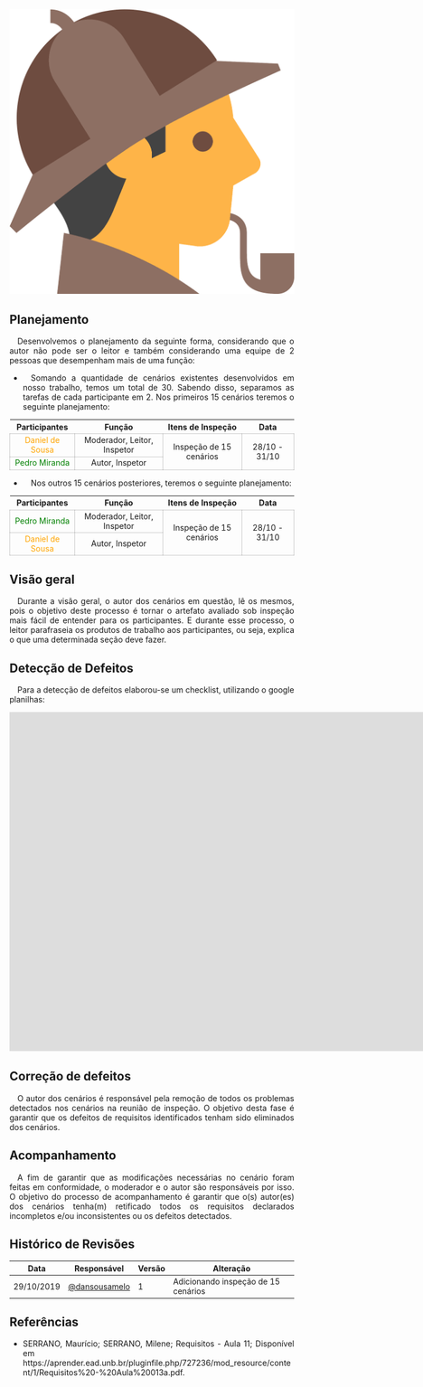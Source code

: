 ![Rich-picture](../../../img/sherlock.png)

## **Planejamento**
<p align="justify">&emsp;Desenvolvemos o planejamento da seguinte forma, considerando que o autor não pode ser o leitor e também considerando uma equipe de 2 pessoas que desempenham mais de uma função:</p>

* <p align="justify">&emsp;Somando a quantidade de cenários existentes desenvolvidos em nosso trabalho, temos um total de 30. Sabendo disso, separamos as tarefas de cada participante em 2. Nos primeiros 15 cenários teremos o seguinte planejamento:</p>

<table>
    <thead>
        <tr>
            <th>Participantes</th>
            <th>Função</th>
            <th>Itens de Inspeção</th>
            <th>Data</th>
        </tr>
    </thead>
    <tbody >
        <tr>
            <td style="vertical-align: middle;text-align:center;border: 0.5px solid rgba(0,0,0,0.2);"><span style="color:orange">Daniel de Sousa</span></td>
            <td style="vertical-align: middle;text-align:center;border: 0.5px solid rgba(0,0,0,0.2);">Moderador, Leitor, Inspetor</td>
            <td style="vertical-align: middle;text-align:center;border: 0.5px solid rgba(0,0,0,0.2);" rowspan="2">Inspeção de 15 cenários </td>
            <td style="vertical-align: middle;text-align:center;border: 0.5px solid rgba(0,0,0,0.2);" rowspan="2">28/10 - 31/10 </td>
        </tr>
        <tr>
            <td style="vertical-align: middle;text-align:center;border: 0.5px solid rgba(0,0,0,0.2);"><span style="color:green">Pedro Miranda</span></td>
            <td style="vertical-align: middle;text-align:center;border: 0.5px solid rgba(0,0,0,0.2);">Autor, Inspetor</td>
        </tr>            
    </tbody>
</table>

* <p align="justify">&emsp;Nos outros 15 cenários posteriores, teremos o seguinte planejamento:</p>

<table>
    <thead>
        <tr>
            <th>Participantes</th>
            <th>Função</th>
            <th>Itens de Inspeção</th>
            <th>Data</th>
        </tr>
    </thead>
    <tbody >
        <tr>
            <td style="vertical-align: middle;text-align:center;border: 0.5px solid rgba(0,0,0,0.2);"><span style="color:green">Pedro Miranda</span></td>
            <td style="vertical-align: middle;text-align:center;border: 0.5px solid rgba(0,0,0,0.2);">Moderador, Leitor, Inspetor</td>
            <td style="vertical-align: middle;text-align:center;border: 0.5px solid rgba(0,0,0,0.2);" rowspan="2">Inspeção de 15 cenários </td>
            <td style="vertical-align: middle;text-align:center;border: 0.5px solid rgba(0,0,0,0.2);" rowspan="2">28/10 - 31/10 </td>
        </tr>
        <tr>
            <td style="vertical-align: middle;text-align:center;border: 0.5px solid rgba(0,0,0,0.2);"><span style="color:orange">Daniel de Sousa</span></td>
            <td style="vertical-align: middle;text-align:center;border: 0.5px solid rgba(0,0,0,0.2);">Autor, Inspetor 
        </tr>            
    </tbody>
</table>


## **Visão geral**
<p align="justify">&emsp;Durante a visão geral, o autor dos cenários em questão, lê os mesmos, pois o objetivo deste processo é tornar o artefato avaliado sob inspeção mais fácil de entender para os participantes. E durante esse processo, o leitor parafraseia os produtos de trabalho aos participantes, ou seja, explica o que uma determinada seção deve fazer.</p> 

## **Detecção de Defeitos**
<p align="justify">&emsp;Para a detecção de defeitos elaborou-se um checklist, utilizando o google planilhas:</p>

<p align="center"><iframe src="https://docs.google.com/spreadsheets/d/1Npfxmzc5gm0F5XElNrCZJdhG0OlQY0Q7oMyIBR1aiEM/edit?usp=sharing" frameborder="0" width="3000" height="600" allowfullscreen="true"e mozallowfullscreen="tru" webkitallowfullscreen="true"></iframe></p>

## **Correção de defeitos**
<p align="justify">&emsp;O autor dos cenários é responsável pela remoção de todos os problemas detectados nos cenários na reunião de inspeção. O objetivo desta fase é garantir que os defeitos de requisitos identificados tenham sido eliminados dos cenários.</p>

## **Acompanhamento**
<p align="justify">&emsp;A fim de garantir que as modificações necessárias no cenário foram feitas em conformidade, o moderador e o autor são responsáveis por isso. O objetivo do processo de acompanhamento é garantir que o(s) autor(es) dos cenários tenha(m) retificado todos os requisitos declarados incompletos e/ou inconsistentes ou os defeitos detectados.</p>

## **Histórico de Revisões**

| Data       | Responsável                                        | Versão | Alteração                                                                            |
| ---------- | -------------------------------------------------- | ------ | ------------------------------------------------------------------------------------ |
| 29/10/2019 | [@dansousamelo](https://github.com/dansousamelo)         | 1      | Adicionando inspeção de 15 cenários|

## **Referências**
 * <p align="justify">SERRANO, Maurício; SERRANO, Milene; Requisitos - Aula 11; Disponível em https://aprender.ead.unb.br/pluginfile.php/727236/mod_resource/content/1/Requisitos%20-%20Aula%20013a.pdf.</p>